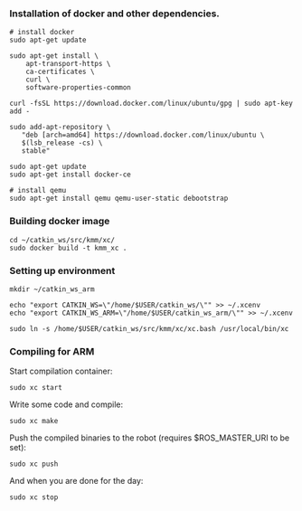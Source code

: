 ### Installation of docker and other dependencies.
```
# install docker
sudo apt-get update

sudo apt-get install \
    apt-transport-https \
    ca-certificates \
    curl \
    software-properties-common
    
curl -fsSL https://download.docker.com/linux/ubuntu/gpg | sudo apt-key add -

sudo add-apt-repository \
   "deb [arch=amd64] https://download.docker.com/linux/ubuntu \
   $(lsb_release -cs) \
   stable"

sudo apt-get update
sudo apt-get install docker-ce

# install qemu 
sudo apt-get install qemu qemu-user-static debootstrap
```

### Building docker image
```
cd ~/catkin_ws/src/kmm/xc/
sudo docker build -t kmm_xc .
```

### Setting up environment
```
mkdir ~/catkin_ws_arm

echo "export CATKIN_WS=\"/home/$USER/catkin_ws/\"" >> ~/.xcenv
echo "export CATKIN_WS_ARM=\"/home/$USER/catkin_ws_arm/\"" >> ~/.xcenv

sudo ln -s /home/$USER/catkin_ws/src/kmm/xc/xc.bash /usr/local/bin/xc
```

### Compiling for ARM
Start compilation container:
```
sudo xc start
```

Write some code and compile:
```
sudo xc make
```

Push the compiled binaries to the robot (requires $ROS_MASTER_URI to be set):
```
sudo xc push
```


And when you are done for the day:
```
sudo xc stop
```